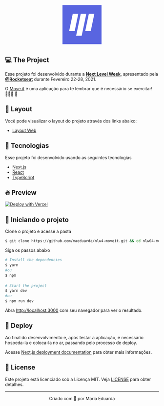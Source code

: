<h1 align="center">
<img alt="Move.it" title="Move.it" src=".github/icon.svg">
</h1>

## 💻 The Project

Esse projeto foi desenvolvido durante a **[Next Level Week](https://nextlevelweek.com/)**, apresentado pela **[@Rocketseat](https://github.com/Rocketseat)** durante Fevereiro 22-28, 2021. 

O [Move.it](https://vercel.com/maeduarda/moveit) é uma aplicação para te lembrar que é necessário se exercitar! 🏋🏻‍♀️ 💚


## 🔖 Layout

Você pode visualizar o layout do projeto através dos links abaixo:

- [Layout Web](https://www.figma.com/file/ge20pu3ofMOKoliUyKx1Nl/Move.it-1.0) 


## 🧪 Tecnologias 
 
Esse projeto foi desenvolvido usando as seguintes tecnologias


- [Next.js](https://nextjs.org/)
- [React](https://reactjs.org)
- [TypeScript](https://www.typescriptlang.org/)

## 🔥 Preview

[![Deploy with Vercel](https://vercel.com/button)](https://moveit-lake.vercel.app/)

## 🚀 Iniciando o projeto 

Clone o projeto e acesse a pasta

```bash
$ git clone https://github.com/maeduarda/nlw4-moveit.git && cd nlw04-moveit
```


Siga os passos abaixo
```bash
# Install the dependencies
$ yarn
#ou
$ npm

# Start the project
$ yarn dev
#ou
$ npm run dev
```

Abra [http://localhost:3000](http://localhost:3000) com seu navegador para ver o resultado.

## 🔧 Deploy

Ao final do desenvolvimento e, após testar a aplicação, é necessário hospeda-la e coloca-la no ar, passando pelo processo de deploy. 

Acesse [Next.js deployment documentation](https://nextjs.org/docs/deployment) para obter mais informações.


## 📝 License

Este projeto está licenciado sob a Licença MIT. Veja [LICENSE](LICENSE.md) para obter detalhes.

---
<p align="center">Criado com 💜 por Maria Eduarda</p>





